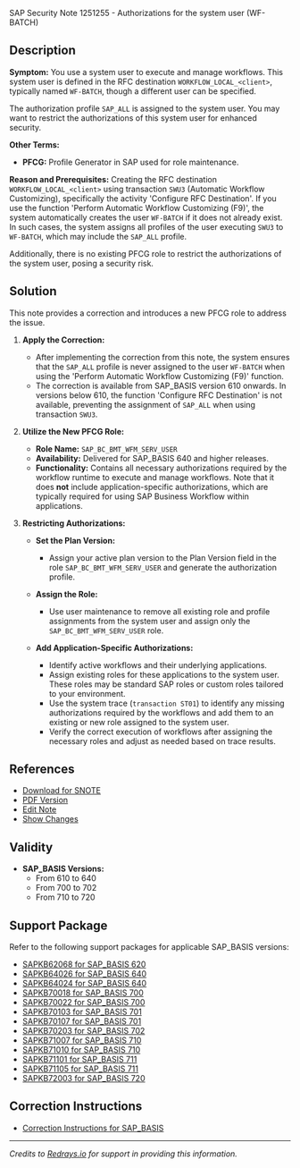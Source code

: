 SAP Security Note 1251255 - Authorizations for the system user (WF-BATCH)

## Description

**Symptom:**
You use a system user to execute and manage workflows. This system user is defined in the RFC destination `WORKFLOW_LOCAL_<client>`, typically named `WF-BATCH`, though a different user can be specified.

The authorization profile `SAP_ALL` is assigned to the system user. You may want to restrict the authorizations of this system user for enhanced security.

**Other Terms:**
- **PFCG:** Profile Generator in SAP used for role maintenance.

**Reason and Prerequisites:**
Creating the RFC destination `WORKFLOW_LOCAL_<client>` using transaction `SWU3` (Automatic Workflow Customizing), specifically the activity 'Configure RFC Destination'. If you use the function 'Perform Automatic Workflow Customizing (F9)', the system automatically creates the user `WF-BATCH` if it does not already exist. In such cases, the system assigns all profiles of the user executing `SWU3` to `WF-BATCH`, which may include the `SAP_ALL` profile.

Additionally, there is no existing PFCG role to restrict the authorizations of the system user, posing a security risk.

## Solution

This note provides a correction and introduces a new PFCG role to address the issue.

1. **Apply the Correction:**
   - After implementing the correction from this note, the system ensures that the `SAP_ALL` profile is never assigned to the user `WF-BATCH` when using the 'Perform Automatic Workflow Customizing (F9)' function.
   - The correction is available from SAP_BASIS version 610 onwards. In versions below 610, the function 'Configure RFC Destination' is not available, preventing the assignment of `SAP_ALL` when using transaction `SWU3`.

2. **Utilize the New PFCG Role:**
   - **Role Name:** `SAP_BC_BMT_WFM_SERV_USER`
   - **Availability:** Delivered for SAP_BASIS 640 and higher releases.
   - **Functionality:** Contains all necessary authorizations required by the workflow runtime to execute and manage workflows. Note that it does **not** include application-specific authorizations, which are typically required for using SAP Business Workflow within applications.

3. **Restricting Authorizations:**
   - **Set the Plan Version:**
     - Assign your active plan version to the Plan Version field in the role `SAP_BC_BMT_WFM_SERV_USER` and generate the authorization profile.
   
   - **Assign the Role:**
     - Use user maintenance to remove all existing role and profile assignments from the system user and assign only the `SAP_BC_BMT_WFM_SERV_USER` role.
   
   - **Add Application-Specific Authorizations:**
     - Identify active workflows and their underlying applications.
     - Assign existing roles for these applications to the system user. These roles may be standard SAP roles or custom roles tailored to your environment.
     - Use the system trace (`transaction ST01`) to identify any missing authorizations required by the workflows and add them to an existing or new role assigned to the system user.
     - Verify the correct execution of workflows after assigning the necessary roles and adjust as needed based on trace results.

## References

- [Download for SNOTE](https://notesdownloads.sap.com/note/0040000007315282017)
- [PDF Version](https://userapps.support.sap.com/sap/support/sfm/notes/print/0001251255?language=en-US&token=1FADD990AAF51C906137AB3588224A53)
- [Edit Note](https://me.sap.com/sap/support/notes/edit/0001251255)
- [Show Changes](https://me.sap.com/notesLatestChanges/0001251255/E/diff)

## Validity

- **SAP_BASIS Versions:**
  - From 610 to 640
  - From 700 to 702
  - From 710 to 720

## Support Package

Refer to the following support packages for applicable SAP_BASIS versions:

- [SAPKB62068 for SAP_BASIS 620](https://me.sap.com/supportpackage/SAPKB62068)
- [SAPKB64026 for SAP_BASIS 640](https://me.sap.com/supportpackage/SAPKB64026)
- [SAPKB64024 for SAP_BASIS 640](https://me.sap.com/supportpackage/SAPKB64024)
- [SAPKB70018 for SAP_BASIS 700](https://me.sap.com/supportpackage/SAPKB70018)
- [SAPKB70022 for SAP_BASIS 700](https://me.sap.com/supportpackage/SAPKB70022)
- [SAPKB70103 for SAP_BASIS 701](https://me.sap.com/supportpackage/SAPKB70103)
- [SAPKB70107 for SAP_BASIS 701](https://me.sap.com/supportpackage/SAPKB70107)
- [SAPKB70203 for SAP_BASIS 702](https://me.sap.com/supportpackage/SAPKB70203)
- [SAPKB71007 for SAP_BASIS 710](https://me.sap.com/supportpackage/SAPKB71007)
- [SAPKB71010 for SAP_BASIS 710](https://me.sap.com/supportpackage/SAPKB71010)
- [SAPKB71101 for SAP_BASIS 711](https://me.sap.com/supportpackage/SAPKB71101)
- [SAPKB71105 for SAP_BASIS 711](https://me.sap.com/supportpackage/SAPKB71105)
- [SAPKB72003 for SAP_BASIS 720](https://me.sap.com/supportpackage/SAPKB72003)

## Correction Instructions

- [Correction Instructions for SAP_BASIS](https://me.sap.com/corrins/0001251255/41)

---

*Credits to [Redrays.io](https://redrays.io) for support in providing this information.*